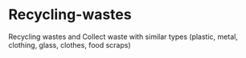 # Recycling-wastes
Recycling wastes and Collect waste with similar types (plastic, metal, clothing, glass, clothes, food scraps)
